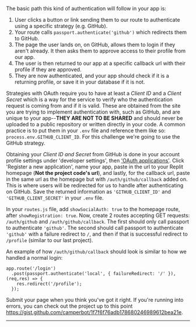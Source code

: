 <div class="challenge-instructions"><div><section id="description">
<p>The basic path this kind of authentication will follow in your app is:</p>
<ol>
<li>User clicks a button or link sending them to our route to authenticate using a specific strategy (e.g. GitHub).</li>
<li>Your route calls <code>passport.authenticate('github')</code> which redirects them to GitHub.</li>
<li>The page the user lands on, on GitHub, allows them to login if they aren't already. It then asks them to approve access to their profile from our app.</li>
<li>The user is then returned to our app at a specific callback url with their profile if they are approved.</li>
<li>They are now authenticated, and your app should check if it is a returning profile, or save it in your database if it is not.</li>
</ol>
<p>Strategies with OAuth require you to have at least a <em>Client ID</em> and a <em>Client Secret</em> which is a way for the service to verify who the authentication request is coming from and if it is valid. These are obtained from the site you are trying to implement authentication with, such as GitHub, and are unique to your app--<strong>THEY ARE NOT TO BE SHARED</strong> and should never be uploaded to a public repository or written directly in your code. A common practice is to put them in your <code>.env</code> file and reference them like so: <code>process.env.GITHUB_CLIENT_ID</code>. For this challenge we're going to use the GitHub strategy.</p>
<p>Obtaining your <em>Client ID and Secret</em> from GitHub is done in your account profile settings under 'developer settings', then <a href="https://github.com/settings/developers" rel="noopener noreferrer nofollow" target="_blank">'OAuth applications'</a>. Click 'Register a new application', name your app, paste in the url to your Replit homepage (<strong>Not the project code's url</strong>), and lastly, for the callback url, paste in the same url as the homepage but with <code>/auth/github/callback</code> added on. This is where users will be redirected for us to handle after authenticating on GitHub. Save the returned information as <code>'GITHUB_CLIENT_ID'</code> and <code>'GITHUB_CLIENT_SECRET'</code> in your <code>.env</code> file.</p>
<p>In your <code>routes.js</code> file, add <code>showSocialAuth: true</code> to the homepage route, after <code>showRegistration: true</code>. Now, create 2 routes accepting GET requests: <code>/auth/github</code> and <code>/auth/github/callback</code>. The first should only call passport to authenticate <code>'github'</code>. The second should call passport to authenticate <code>'github'</code> with a failure redirect to <code>/</code>, and then if that is successful redirect to <code>/profile</code> (similar to our last project).</p>
<p>An example of how <code>/auth/github/callback</code> should look is similar to how we handled a normal login:</p>
<pre class="language-js" tabindex="0"><code class="language-js">app<span class="token punctuation">.</span><span class="token function">route</span><span class="token punctuation">(</span><span class="token string">'/login'</span><span class="token punctuation">)</span>
  <span class="token punctuation">.</span><span class="token function">post</span><span class="token punctuation">(</span>passport<span class="token punctuation">.</span><span class="token function">authenticate</span><span class="token punctuation">(</span><span class="token string">'local'</span><span class="token punctuation">,</span> <span class="token punctuation">{</span> <span class="token literal-property property">failureRedirect</span><span class="token operator">:</span> <span class="token string">'/'</span> <span class="token punctuation">}</span><span class="token punctuation">)</span><span class="token punctuation">,</span> <span class="token punctuation">(</span><span class="token parameter">req<span class="token punctuation">,</span>res</span><span class="token punctuation">)</span> <span class="token operator">=&gt;</span> <span class="token punctuation">{</span>
    res<span class="token punctuation">.</span><span class="token function">redirect</span><span class="token punctuation">(</span><span class="token string">'/profile'</span><span class="token punctuation">)</span><span class="token punctuation">;</span>
  <span class="token punctuation">}</span><span class="token punctuation">)</span><span class="token punctuation">;</span>
</code></pre>
<p>Submit your page when you think you've got it right. If you're running into errors, you can check out the project up to this point <a href="https://gist.github.com/camperbot/1f7f6f76adb178680246989612bea21e" rel="noopener noreferrer nofollow" target="_blank">https://gist.github.com/camperbot/1f7f6f76adb178680246989612bea21e</a>.</p>
</section></div><hr/></div>